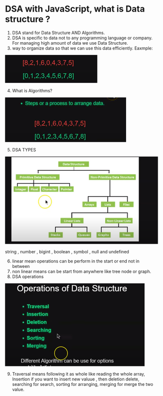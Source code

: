 # DSA with JavaScript, what is Data structure ?

1. DSA stand for Data Structure AND Algorithms.
2. DSA is specific to data not to any programming language or company. For managing high amount of data we use Data Structure.
3. way to organize data so that we can use this data efficiently. Eaxmple:

![example of oragnize data](image.png) 


4. What is Algorithms? 

![algorithms](image-1.png)

5. DSA TYPES

 ![dsa types](image-2.png)

string , number , bigint , boolean , symbol , null and undefined


6. linear mean operations can be perform in the start or end not in between
7. non linear means can be start from anywhere like tree node or graph.
8. DSA operations

![DSA operations](image-3.png)

9. Traversal means following it as whole like reading the whole array, Insertion if you want to insert new valuue , then deletion delete, searching for search, sorting for arranging, merging for merge the two value.

